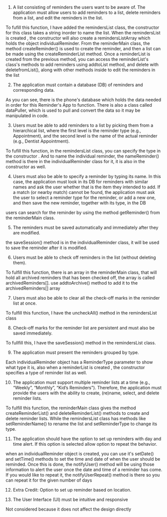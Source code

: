 1. A list consisting of reminders the users want to be aware of. The application must allow
users to add reminders to a list, delete reminders from a list, and edit the reminders in
the list.

To fufill this function, I have added the remindersList class, the constructor for this class takes a 
string inorder to name the list. When the remindersList is created , the constructor will also create a 
remindersListArray which holds the object individualReminder. From the reminderMain class, the method createReminder()
is used to create the reminder, and then a list can be made using the createReminderList method. Once a reminderList is created
from the previous method, you can access the reminderList's class's methods to add reminders using addtoList method, and delete
with deletefromList(), along with other methods inside to edit the reminders in the list 

2. The application must contain a database (DB) of reminders and corresponding data.

As you can see, there is the phone's database which holds the data needed in order for this 
 Reminder's App to function. There is also a class called dataPuller, which is used to pull and convert the
data so it may be manipulated in code. 

3. Users must be able to add reminders to a list by picking them from a hierarchical list,
where the first level is the reminder type (e.g., Appointment), and the second level is the
name of the actual reminder (e.g., Dentist Appointment).

To fufill this function, in the remindersList class, you can specify the type in the constructor . And to name the
individual reminder, the nameReminder() method is there in the individualReminder class for it, it is also in the constructor
as well. 

4. Users must also be able to specify a reminder by typing its name. In this case, the
application must look in its DB for reminders with similar names and ask the user
whether that is the item they intended to add. If a match (or nearby match) cannot be
found, the application must ask the user to select a reminder type for the reminder, or
add a new one, and then save the new reminder, together with its type, in the DB

users can search for the reminder by using the method getReminder() from the reminderMain class. 

5. The reminders must be saved automatically and immediately after they are modified.

the saveSession() method is in the individualReminder class, it will be used to save the reminder after it is
modified.

6. Users must be able to check off reminders in the list (without deleting them).

To fulfill this function, there is an array in the reminderMain class, that will hold all archived reminders that 
has been checked off, the array is called archivedReminders[]. use addtoArchive() method to add it to the archivedReminders[] array

7. Users must also be able to clear all the check-off marks in the reminder list at once.

To fulfill this function, I have the uncheckAll() method in the remindersList class

8. Check-off marks for the reminder list are persistent and must also be saved immediately.

To fullfill this, I have the saveSession() method in the remindersList class.

9. The application must present the reminders grouped by type.

Each individualReminder object has a ReminderType parameter to show what type it is, also when a reminderList is 
created , the constructor specifies a type of reminder list as well.

10. The application must support multiple reminder lists at a time (e.g., “Weekly”, “Monthly”,
“Kid’s Reminders”). Therefore, the application must provide the users with the ability to
create, (re)name, select, and delete reminder lists.

To fulfill this function, the reminderMain class gives the method createReminderList() and deleteReminderList()
methods to create and delete reminder lists.  While the remindersList class has methods like setReminderName() 
to rename the list and setReminderType to change its type. 

11. The application should have the option to set up reminders with day and time alert. If this
option is selected allow option to repeat the behavior.

when an individualReminder object is created, you can use it's setDate() and setTime() methods to set the 
time and date of when the user should be reminded. Once this is done, the notifyUser() method will be using those
information to alert the user once the date and time of a reminder has come. If you would like to repeat it, the notifyUserRepeat()
method is there so you can repeat it for the given number of days 

12. Extra Credit: Option to set up reminder based on location.

13. The User Interface (UI) must be intuitive and responsive

Not considered because it does not affect the design directly
